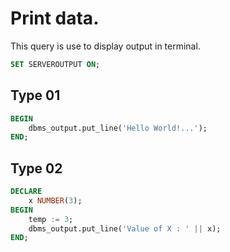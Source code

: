 # Print data.
This query is use to display output in terminal.
```sql
SET SERVEROUTPUT ON;
```
## Type 01
```sql
BEGIN
	dbms_output.put_line('Hello World!...');
END;
```
## Type 02
```sql
DECLARE 
	x NUMBER(3);
BEGIN
	temp := 3;
	dbms_output.put_line('Value of X : ' || x);
END;
```
